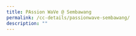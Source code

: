 ```yaml
---
title: PAssion WaVe @ Sembawang
permalink: /cc-details/passionwave-sembawang/
description: ""
---
```

